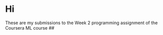 ##  
<h1>Hi</h1>  
These are my submissions to the Week 2 programming assignment of the Coursera ML course 
##
